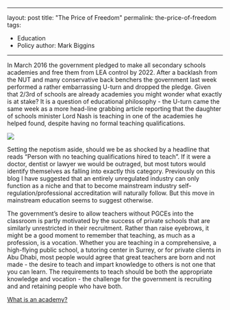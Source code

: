 ---
layout: post
title:  "The Price of Freedom"
permalink: the-price-of-freedom
tags:
 - Education
 - Policy
author: Mark Biggins
--------------------
In March 2016 the government pledged to make all secondary schools academies 
and free them from LEA control by 2022. After a backlash from the NUT and many 
conservative back benchers the government last week performed a rather embarrassing 
U-turn and dropped the pledge. Given that 2/3rd of schools are already academies you 
might wonder what exactly is at stake? It is a question of educational philosophy - 
the U-turn came the same week as a more head-line grabbing article reporting that the 
daughter of schools minister Lord Nash is teaching in one of the academies he helped 
found, despite having no formal teaching qualifications.

<img src="{{ site.static }}/img/blogs/uturn.gif/" class="lightboximage" alt-text="The government's U-Turn was even quicker that this!"/>

Setting the nepotism aside, should we be as shocked by a headline that reads “Person 
with no teaching qualifications hired to teach”. If it were a doctor, dentist or lawyer 
we would be outraged, but most tutors would identify themselves as falling into exactly 
this category. Previously on this blog I have suggested that an entirely unregulated 
industry can only function as a niche and that to become mainstream industry self-regulation/professional 
accreditation will naturally follow. But this move in mainstream education seems to suggest otherwise.

The government’s desire to allow teachers without PGCEs into the classroom is 
partly motivated by the success of private schools that are similarly unrestricted 
in their recruitment. Rather than raise eyebrows, it might be a good moment to remember 
that teaching, as much as a profession, is a vocation. Whether you are teaching in a 
comprehensive, a high-flying public school, a tutoring center in Surrey, or for private 
clients in Abu Dhabi, most people would agree that great teachers are born and not made - 
the desire to teach and impart knowledge to others is not one that you can learn. 
The requirements to teach should be both the appropriate knowledge and vocation - 
the challenge for the government is recruiting and and retaining people who have both.

[What is an academy?](http://www.bbc.co.uk/news/education-13274090)
